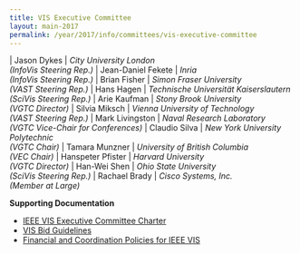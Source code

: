 ```yaml
---
title: VIS Executive Committee
layout: main-2017
permalink: /year/2017/info/committees/vis-executive-committee
---
```


| Jason Dykes | *City University London<br>(InfoVis Steering Rep.)*
| Jean-Daniel Fekete	| *Inria<br>(InfoVis Steering Rep.)*
| Brian Fisher	| *Simon Fraser University<br>(VAST Steering Rep.)*
| Hans Hagen	| *Technische Universität Kaiserslautern<br>(SciVis Steering Rep.)*
| Arie Kaufman	| *Stony Brook University<br>(VGTC Director)*
| Silvia Miksch	| *Vienna University of Technology<br>(VAST Steering Rep.)*
| Mark Livingston	| *Naval Research Laboratory<br>(VGTC Vice-Chair for Conferences)*
| Claudio Silva	| *New York University Polytechnic<br>(VGTC Chair)*
| Tamara Munzner	| *University of British Columbia<br>(VEC Chair)*
| Hanspeter Pfister	| *Harvard University<br>(VGTC Director)*
| Han-Wei Shen	| *Ohio State University<br>(SciVis Steering Rep.)*
| Rachael Brady	| *Cisco Systems, Inc.<br>(Member at Large)*

**Supporting Documentation**

* [IEEE VIS Executive Committee Charter](/attachments/vec_charter_150310.pdf)
* [VIS Bid Guidelines](http://ieeevis.org/governance/bids)
* [Financial and Coordination Policies for IEEE VIS](http://ieeevis.org/governance/coordination)

 


